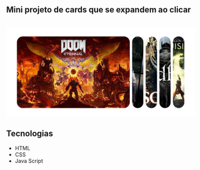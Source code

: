 ## Mini projeto de cards que se expandem ao clicar
<br>
<img src="projeto.png">

## Tecnologias
- HTML
- CSS
- Java Script
